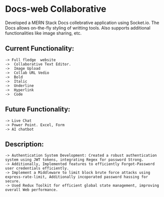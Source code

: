 # Docs-web Collaborative 
Developed a MERN Stack Docs collebrative application using Socket.io. The Docs allows on-the-fly styling of writting tools. Also supports additional functionalities like image sharing, etc. 
## Current Functionality:
    -> Full fledge  website
    ->  Collaborative Text Editor.
    ->  Image Upload 
    ->  Collab URL Vedio
    ->  Bold 
    ->  Italic
    ->  Underline
    ->  Hyperlink
    ->  Code
    
## Future Functionality:
    -> Live Chat
    -> Power Point. Excel, Form
    -> AI chatbot
 ## Description:
    -> Authentication System Development: Created a robust authentication system using JWT tokens, integrating Regex for password Strong. 
    -> Additionally, Implemented features to efficiently Forgot-Password user credentials efficiently.
    -> Implement a Middleware to limit block brute force attacks using express-rate-limit, Additionally incoporated password hassing for secure.
    -> Used Redux Toolkit for efficient global state management, improving overall Web performance. 
